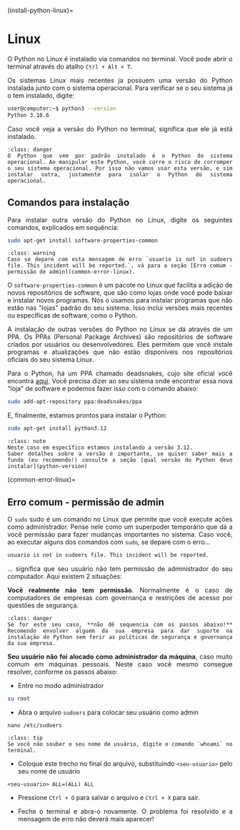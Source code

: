 (install-python-linux)=
# Linux

<div style="text-align: justify">

O Python no Linux é instalado via comandos no terminal. Você pode abrir o terminal através do atalho `Ctrl + Alt + T`. 

Os sistemas Linux mais recentes ja possuem uma versão do Python instalada junto com o sistema operacional. Para verificar se o seu sistema já o tem instalado, digite:

```bash
user@computer:~$ python3 --version
Python 3.10.6
```

Caso você veja a versão do Python no terminal, significa que ele já está instalado.

```{admonition} Atenção
:class: danger
O Python que vem por padrão instalado é o Python do sistema operacional. Ao manipular este Python, você corre o risco de corromper o seu sistema operacional. Por isso não vamos usar esta versão, e sim instalar outra, justamente para isolar o Python do sistema operacional.
```

## Comandos para instalação

Para instalar outra versão do Python no Linux, digite os seguintes comandos, explicados em sequência:

```bash
sudo apt-get install software-properties-common
```

```{admonition} Em caso de erro
:class: warning
Caso se depare com esta mensagem de erro `usuario is not in sudoers file. This incident will be reported.`, vá para a seção [Erro comum - permissão de admin](common-error-linux).
```

O `software-properties-common` é um pacote no Linux que facilita a adição de novos repositórios de software, que são como lojas onde você pode baixar e instalar novos programas. Nós o usamos para instalar programas que não estão nas "lojas" padrão do seu sistema. Isso inclui versões mais recentes ou específicas de software, como o Python.

A instalação de outras versões do Python no Linux se dá através de um PPA. Os PPAs (Personal Package Archives) são repositórios de software criados por usuários ou desenvolvedores. Eles permitem que você instale programas e atualizações que não estão disponíveis nos repositórios oficiais do seu sistema Linux.

Para o Python, há um PPA chamado deadsnakes, cujo site oficial você encontra [aqui](https://launchpad.net/~deadsnakes/+archive/ubuntu/ppa). Você precisa dizer ao seu sistema onde encontrar essa nova "loja" de software e podemos fazer isso com o comando abaixo: 

```bash
sudo add-apt-repository ppa:deadsnakes/ppa
```

E, finalmente, estamos prontos para instalar o Python:

```bash
sudo apt-get install python3.12
```

```{admonition} Nota sobre versões do Python
:class: note
Neste caso em específico estamos instalando a versão 3.12.
Saber detalhes sobre a versão é importante, se quiser saber mais a fundo (eu recomendo!) consulte a seção [qual versão do Python devo instalar](python-version)
```

(common-error-linux)=
## Erro comum - permissão de admin

O `sudo` sudo é um comando no Linux que permite que você execute ações como administrador. Pense nele como um superpoder temporário que dá a você permissão para fazer mudanças importantes no sistema. Caso você, ao executar alguns dos comandos com `sudo`, se depare com o erro...

```bash
usuario is not in sudoers file. This incident will be reported.
```

... significa que seu usuário não tem permissão de administrador do seu computador. Aqui existem 2 situações:

**Você realmente não tem permissão**. Normalmente é o caso de computadores de empresas com governança e restrições de acesso por questões de segurança.
```{admonition} Atenção
:class: danger
Se for este seu caso, **não dê sequencia com os passos abaixo!** Recomendo envolver alguém da sua empresa para dar suporte na instalação do Python sem ferir as políticas de segurança e governança da sua empresa.
```

**Seu usuário não foi alocado como administrador da máquina**, caso muito comum em máquinas pessoais. Neste caso você mesmo consegue resolver, conforme os passos abaixo:

- Entre no modo administrador
```bash
su root
``` 

- Abra o arquivo `sudoers` para colocar seu usuário como admin
```
nano /etc/sudoers
```

```{admonition} Consultando seu usuário
:class: tip
Se você não souber o seu nome de usuário, digite o comando `whoami` no terminal.
```

- Coloque este trecho no final do arquivo, substituindo `<seu-usuario>` pelo seu nome de usuário
```text
<seu-usuario> ALL=(ALL) ALL
```

- Pressione `Ctrl + O` para salvar o arquivo e `Ctrl + X` para sair.
  
- Feche o terminal e abra-o novamente. O problema foi resolvido e a mensagem de erro não deverá mais aparecer!

</div>
